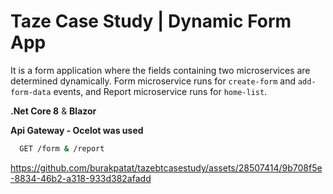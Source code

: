 # Taze Case Study | Dynamic Form App

It is a form application where the fields containing two microservices are determined dynamically. Form microservice runs for `create-form` and `add-form-data` events, and Report microservice runs for `home-list`.

**.Net Core 8** & **Blazor**

**Api Gateway - Ocelot was used**
```bash
  GET /form & /report
```


https://github.com/burakpatat/tazebtcasestudy/assets/28507414/9b708f5e-8834-46b2-a318-933d382afadd



